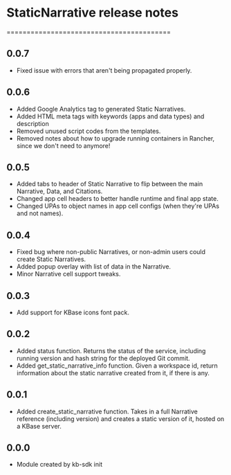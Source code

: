 # StaticNarrative release notes
=========================================

0.0.7
-----
* Fixed issue with errors that aren't being propagated properly.

0.0.6
-----
* Added Google Analytics tag to generated Static Narratives.
* Added HTML meta tags with keywords (apps and data types) and description
* Removed unused script codes from the templates.
* Removed notes about how to upgrade running containers in Rancher, since we don't need to anymore!

0.0.5
-----
* Added tabs to header of Static Narrative to flip between the main Narrative, Data, and Citations.
* Changed app cell headers to better handle runtime and final app state.
* Changed UPAs to object names in app cell configs (when they're UPAs and not names).

0.0.4
-----
* Fixed bug where non-public Narratives, or non-admin users could create Static Narratives.
* Added popup overlay with list of data in the Narrative.
* Minor Narrative cell support tweaks.

0.0.3
-----
* Add support for KBase icons font pack.

0.0.2
-----
* Added status function. Returns the status of the service, including running version and hash string for the deployed Git commit.
* Added get_static_narrative_info function. Given a workspace id, return information about the static narrative created from it, if there is any.

0.0.1
-----
* Added create_static_narrative function. Takes in a full Narrative reference (including version) and creates a static version of it, hosted on a KBase server.

0.0.0
-----
* Module created by kb-sdk init
